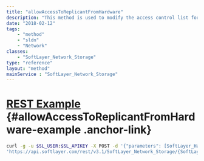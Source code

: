 ```yaml
---
title: "allowAccessToReplicantFromHardware"
description: "This method is used to modify the access control list for this Storage replicant volume.  The SoftLayer_Hardware objects which have been allowed access to this storage will be listed in the allowedHardware property of this storage replicant volume. "
date: "2018-02-12"
tags:
    - "method"
    - "sldn"
    - "Network"
classes:
    - "SoftLayer_Network_Storage"
type: "reference"
layout: "method"
mainService : "SoftLayer_Network_Storage"
---
```


# [REST Example](#allowAccessToReplicantFromHardware-example) <a href="/article/rest/"><i class="fas fa-question"></i></a> {#allowAccessToReplicantFromHardware-example .anchor-link} 
```bash
curl -g -u $SL_USER:$SL_APIKEY -X POST -d '{"parameters": [SoftLayer_Hardware]}' \
'https://api.softlayer.com/rest/v3.1/SoftLayer_Network_Storage/{SoftLayer_Network_StorageID}/allowAccessToReplicantFromHardware'
```
